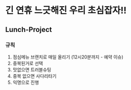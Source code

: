 # 긴 연휴 느긋해진 우리 초심잡자!!

## Lunch-Project

### 규칙
1. 점심메뉴 브랜치로 매일 올리기 (12시20분까지 - 예약 이슈)
2. 중복된거로 선택
3. 맛없으면 트러블슈팅
4. 중복 없으면 사다리타기
5. 익명으로 진행
